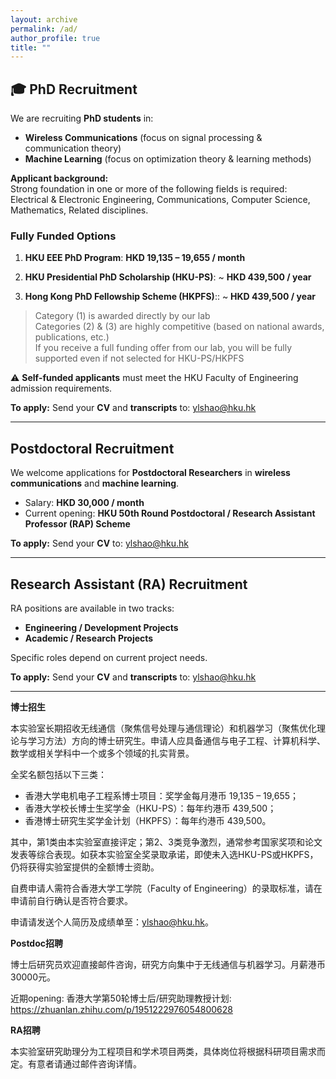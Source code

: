 ```yaml
---
layout: archive
permalink: /ad/
author_profile: true
title: ""
---
```


## 🎓 PhD Recruitment

We are recruiting **PhD students** in:

- **Wireless Communications** (focus on signal processing & communication theory)  
- **Machine Learning** (focus on optimization theory & learning methods)

**Applicant background:**  
Strong foundation in one or more of the following fields is required:  
Electrical & Electronic Engineering,
Communications,
Computer Science,
Mathematics,
Related disciplines.

### Fully Funded Options
1. **HKU EEE PhD Program**: **HKD 19,135 – 19,655 / month**  

2. **HKU Presidential PhD Scholarship (HKU-PS)**:  ~ **HKD 439,500 / year**  

3. **Hong Kong PhD Fellowship Scheme (HKPFS)**::  ~ **HKD 439,500 / year** 

> Category (1) is awarded directly by our lab  
> Categories (2) & (3) are highly competitive (based on national awards, publications, etc.)  
> If you receive a full funding offer from our lab, you will be fully supported even if not selected for HKU-PS/HKPFS  

⚠️ **Self-funded applicants** must meet the HKU Faculty of Engineering admission requirements.  

**To apply:** Send your **CV** and **transcripts** to: [ylshao@hku.hk](mailto:ylshao@hku.hk)

---

## Postdoctoral Recruitment

We welcome applications for **Postdoctoral Researchers** in **wireless communications** and **machine learning**.  

- Salary: **HKD 30,000 / month**  
- Current opening: **HKU 50th Round Postdoctoral / Research Assistant Professor (RAP) Scheme**  

**To apply:** Send your **CV** to: [ylshao@hku.hk](mailto:ylshao@hku.hk)

---

## Research Assistant (RA) Recruitment

RA positions are available in two tracks:

- **Engineering / Development Projects**  
- **Academic / Research Projects**  

Specific roles depend on current project needs.  

**To apply:** Send your **CV** and **transcripts** to: [ylshao@hku.hk](mailto:ylshao@hku.hk)


---

**博士招生**

本实验室长期招收无线通信（聚焦信号处理与通信理论）和机器学习（聚焦优化理论与学习方法）方向的博士研究生。申请人应具备通信与电子工程、计算机科学、数学或相关学科中一个或多个领域的扎实背景。

全奖名额包括以下三类：
- 香港大学电机电子工程系博士项目：奖学金每月港币 19,135 – 19,655；
- 香港大学校长博士生奖学金（HKU-PS）：每年约港币 439,500；
- 香港博士研究生奖学金计划（HKPFS）：每年约港币 439,500。

其中，第1类由本实验室直接评定；第2、3类竞争激烈，通常参考国家奖项和论文发表等综合表现。如获本实验室全奖录取承诺，即使未入选HKU-PS或HKPFS，仍将获得实验室提供的全额博士资助。

自费申请人需符合香港大学工学院（Faculty of Engineering）的录取标准，请在申请前自行确认是否符合要求。

申请请发送个人简历及成绩单至：ylshao@hku.hk。

**Postdoc招聘**

博士后研究员欢迎直接邮件咨询，研究方向集中于无线通信与机器学习。月薪港币30000元。

近期opening: 香港大学第50轮博士后/研究助理教授计划: https://zhuanlan.zhihu.com/p/1951222976054800628

**RA招聘**

本实验室研究助理分为工程项目和学术项目两类，具体岗位将根据科研项目需求而定。有意者请通过邮件咨询详情。









